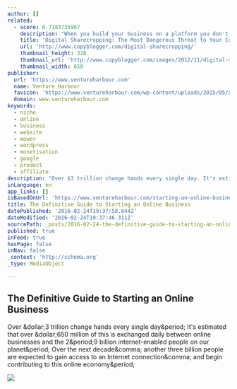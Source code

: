 ```yaml
---
author: []
related:
  - score: 0.7183735967
    description: "When you build your business on a platform you don't control, you're taking on a lot of unnecessary risk and headache."
    title: 'Digital Sharecropping: The Most Dangerous Threat to Your Content Marketing Strategy - Copyblogger'
    url: 'http://www.copyblogger.com/digital-sharecropping/'
    thumbnail_height: 328
    thumbnail_url: 'http://www.copyblogger.com/images/2012/11/digital-sharecropping.jpg'
    thumbnail_width: 650
publisher:
  url: 'https://www.ventureharbour.com'
  name: Venture Harbour
  favicon: 'https://www.ventureharbour.com/wp-content/uploads/2015/05/android-icon-36x36.png'
  domain: www.ventureharbour.com
keywords:
  - niche
  - online
  - business
  - website
  - mower
  - wordpress
  - monetisation
  - google
  - product
  - affiliate
description: "Over $3 trillion change hands every single day. It's estimated that over $650 million of this is exchanged daily between online businesses and the 2.9 billion internet-enabled people on our planet. Over the next decade, another three billion people are expected to gain access to an Internet connection, and begin contributing to this online economy."
inLanguage: en
app_links: []
isBasedOnUrl: 'https://www.ventureharbour.com/starting-an-online-business/'
title: The Definitive Guide to Starting an Online Business
datePublished: '2016-02-24T19:37:58.844Z'
dateModified: '2016-02-24T19:37:46.311Z'
sourcePath: _posts/2016-02-24-the-definitive-guide-to-starting-an-online-business.md
published: true
inFeed: true
hasPage: false
inNav: false
_context: 'http://schema.org'
_type: MediaObject

---
```

<article style=""><h1>The Definitive Guide to Starting an Online Business</h1><p>Over &amp;dollar;3 trillion change hands every single day&amp;period; It's estimated that over &amp;dollar;650 million of this is exchanged daily between online businesses and the 2&amp;period;9 billion internet-enabled people on our planet&amp;period; Over the next decade&amp;comma; another three billion people are expected to gain access to an Internet connection&amp;comma; and begin contributing to this online economy&amp;period;</p><img src="https://www.ventureharbour.com/wp-content/uploads/2014/08/google-keyword-planner.png" /></article>